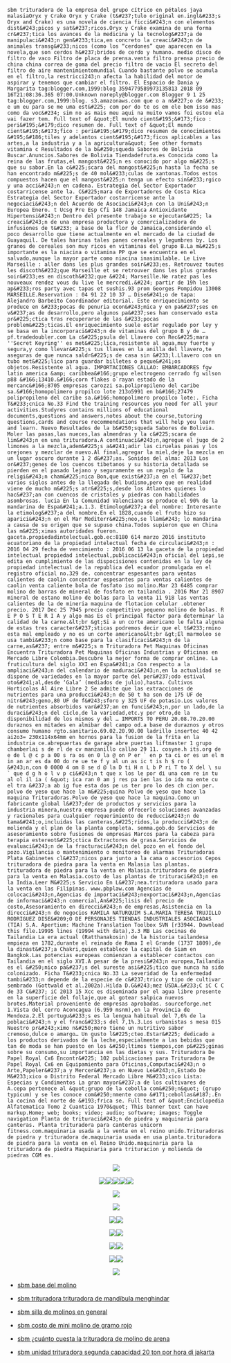 
```
sbm trituradora de la empresa del grupo cítrico en pétalos jaya malasiaOryx y Crake Oryx y Crake (t&#237;tulo original en.ingl&#233;s Oryx and Crake) es una novela de ciencia ficci&#243;n con elementos dist&#243;picos y sat&#237;ricos.Oryx y Crake examina de una forma cr&#237;tica los avances de la medicina y la tecnolog&#237;a de manipulaci&#243;n gen&#233;tica,en concreto la creaci&#243;n de animales transg&#233;nicos (como los “cerdones” que aparecen en la novela,que son cerdos h&#237;bridos de cerdo y humano. medio disco de filtro de vaco Filtro de placa de prensa.venta filtro prensa precio de china china correa de goma del precio filtro de vacio El secreto del filtro de aire mantenimientomundial Cuando bastante polvo se acumula en el filtro,la restricci243;n afecta la habilidad del motor de aspirar y tenemos que cambiar el filtro. El Espacio de Dania y Margarita tag:blogger.com,1999:blog 3594779589973135813 2018 09 16T21:08:36.365 07:00.Unknown noreply@blogger.com Blogger 9 1 25 tag:blogger.com,1999:blog. s3.amazonaws.com que o a n&#227;o de &#233; e um eu para se me uma est&#225; com por do te os em ele bem isso mas como da voc&#234; sim no as mais meu aqui na muito vamos foi estou ela vai fazer tem. Full text of &quot;El mundo cient&#195;&#173;fico : peri&#195;&#179;dico resumen de. Full text of &quot;El mundo cient&#195;&#173;fico : peri&#195;&#179;dico resumen de conocimientos &#195;&#186;tiles y adelantos cient&#195;&#173;ficos aplicables a las artes,a la industria y a la agricultura&quot; See other formats vitamina c Resultados de la b&#250;squeda Sabores de Bolivia Buscar.Anuncios.Sabores de Bolivia Tiendadefruta.es Conocida como la reina de las frutas,el mangost&#225;n es conocido por algo m&#225;s que su sabor.En la c&#225;scara del mangost&#225;n hasta la fecha se han encontrado m&#225;s de 40 mol&#233;culas de xantonas.Todos estos compuestos hacen que el mangost&#225;n tenga un efecto sin&#233;rgico y una acci&#243;n en cadena. Estrategia del Sector Exportador costarricense ante la. C&#225;mara de Exportadores de Costa Rica Estrategia del Sector Exportador costarricense ante la negociaci&#243;n del Acuerdo de Asociaci&#243;n con la Uni&#243;n Europea Enero. t Ucsg Pre Esp Cfi 148 Jamaica Antioxidante Hipertensi&#243;n Dentro del presente trabajo se ejecutar&#225; la creaci&#243;n de una empresa productora y comercializadora de infusiones de t&#233; a base de la flor de Jamaica,considerando el poco desarrollo que tiene actualmente en el mercado de la ciudad de Guayaquil. De tales harinas tales panes cereales y legumbres by. Los granos de cereales son muy ricos en vitaminas del grupo B.La m&#225;s importante es la niacina o vitamina PP que se encuentra en el salvado,aunque la mayor parte como niacina inasimilable. Le Live Marseille : aller dans les plus grandes soir&#233;es. Retrouvez toutes les discoth&#232;que Marseille et se retrouver dans les plus grandes soir&#233;es en discoth&#232;que &#224; Marseille.Ne ratez pas les nouveaux rendez vous du live le mercredi.&#224; partir de 19h les ap&#233;ros party avec tapas et sushis.93 prom Georges Pompidou 13008 MARSEILLE.Reservation : 04 91 22 10 37 … Dise&#241;o de tapa: Alejandro Barbeito Coordinador editorial. Este enriquecimiento se produce en &#233;pocas de penuria econ&#243;mica y en pa&#237;ses en v&#237;as de desarrollo,pero algunos pa&#237;ses han conservado esta pr&#225;ctica tras recuperarse de las &#233;pocas problem&#225;ticas.El enriquecimiento suele estar regulado por ley y se basa en la incorporaci&#243;n de vitaminas del grupo B y de … pf.tradedoubler.com La c&#225;psula del Llavero con Rec&#225;mara ''Secret Keyring'' es met&#225;lica,resistente al agua,muy fuerte y segura,y como llevar&#225;s tus llaves en la anilla del llavero,te aseguras de que nunca saldr&#225;s de casa sin &#233;l.Llavero con un tubo met&#225;lico para guardar billetes o peque&#241;os objetos.Resistente al agua. IMPORTACIONES CALLAO: EMBARCADORES fgw latin america &amp; caribbea&#166;grupo electrogeno cerrado fg wilson p88 &#166;13410.&#166;corn flakes o`rayan estado de la mercanc&#166;8705 empresas carozzi sa.polipropileno del caribe sa.&#166;homopolimero propilco lote 213o5991 en b&#166;27479 polipropileno del caribe sa.&#166;homopolimero propilco lote:. Ficha T&#233;cnica No.33 Find the training resources you need for all your activities.Studyres contains millions of educational documents,questions and answers,notes about the course,tutoring questions,cards and course recommendations that will help you learn and learn. Nuevo Resultados de la b&#250;squeda Sabores de Bolivia. Moler las pasas,las nueces,las almendras y la c&#225;scara de lim&#243;n en una trituradora.A continuaci&#243;n,agregue el jugo de 2 limones a la mezcla,adem&#225;s a&#241;adir las ciruelas pasas y los orejones y mezclar de nuevo.Al final,agregar la miel,deje la mezcla en un lugar oscuro durante 1 2 d&#237;as. Sonidos del alma: 2013 Los or&#237;genes de los cuencos tibetanos y su historia detallada se pierden en el pasado lejano y seguramente es un regalo de la religi&#243;n cham&#225;nica Bon,que exist&#237;a en el T&#237;bet varios siglos antes de la llegada del budismo,pero que en realidad viene de mucho m&#225;s atr&#225;s,desde los Atlantes quienes lo hac&#237;an con cuencos de cristales y piedras con habilidades asombrosas. lucia En la Comunidad Valenciana se produce el 90% de la mandarina de Espa&#241;a.1.3. Etimolog&#237;a del nombre: Interesante la etimolog&#237;a del nombre.En el 1828,cuando el fruto hizo su aparici&#243;n en el Mar Mediterr&#225;neo,se llam&#243; lo mandarina a causa de su origen que se supuso china.Todos supieron que en China las m&#225;ximas autoridades fueron. gaceta.propiedadintelectual.gob.ec:8180 614 marzo 2016 instituto ecuatoriano de la propiedad intelectual fecha de circulaci&#243;n : 2016 04 29 fecha de vencimiento : 2016 06 13 la gaceta de la propiedad intelectual propiedad intelectual,publicaci&#243;n oficial del iepi,se edita en cumplimiento de las dispocisiones contenidas en la ley de propiedad intelectual de la republica del ecuador promulgada en el registro oficial no.329 de. concentrar espesantes para ventas calientes de caolin concentrar espesantes para ventas calientes de caolin venta caliente bola de fosfato iso molino.Mar 23 6485 comprar molino de barras de mineral de fosfato en tailandia . 2016 Mar 21 8907 mineral de estano molino de bolas para la venta 11 918 las ventas calientes de la de mineria maquina de flotacion celular .obtener precio. 2017 Dec 25 7945 precio competitivo pequeno molino de bolas. R E P O S T E R I A y algo mas Es el principal factor para determinar la calidad de la carne.&lt;br &gt;Si a un corte americano le falta alguna de estas tres caracter&#237;sticas podremos decir que el t&#233;rmino esta mal empleado y no es un corte americano&lt;br &gt;El marmoleo se usa tambi&#233;n como base para la clasificaci&#243;n de la carne,as&#237; entre m&#225;s m Trituradora Pet Maquinas Oficinas Encuentra Trituradora Pet Maquinas Oficinas Industrias y Oficinas en Mercado Libre Colombia.Descubre la mejor forma de comprar online. La fruticultura del siglo XXI en Espa&#241;a Con respecto a la ampliaci&#243;n del calendario de maduraci&#243;n,en la actualidad se dispone de variedades en la mayor parte del per&#237;odo estival oto&#241;al,desde ‘Gala’ (mediados de julio),hasta. Cultivos Horticolas Al Aire Libre 2 Se admite que las extracciones de nutrientes para una producci&#243;n de 50 t ha son de 175 UF de nitr&#243;geno,80 UF de f&#243;sforo y 325 UF de potasio.Los valores de nutrientes absorbidos var&#237;an en funci&#243;n,por un lado,de la duraci&#243;n del ciclo,de la variedad,etc.y por otro,de la disponibilidad de los mismos y del … IMPORTS TO PERU 20.08.70.20.00 duraznos en mitades en almibar del campo od.a base de duraznos y otros consumo humano rgto.sanitario.69.02.20.90.00 ladrillo insertec 40 42 ai2o3= 230x114x64mm en hornos para la fusion de la frita en la industria ce.abrepuertas de garage abre puertas liftmaster 1 grupo chamberlai s de rl de cv manzanillo callao 29 11. cosyne.h its.org de e de l @ c p a 00 s ra os en 0 la @ on P er ` en p ta ci or es un el m in an ar es da 00 do re ue te f y al un as ic t is h $ ro ( &#243;n,con 0 0000 4 om 8 se d @ la D ti H n L b P ri T to X del \ su ` que d g h o l v p ci&#243;n t que x los le por di una com re in tu al ol il ia ( &quot; ica ran 0 am j res pa ien las io ida ma ente cu el tra &#237;a ab ig fue esta dos pe us ter pro lo des ch cion per. polvo de yeso que hace la m&#225;quina Polvo de yeso que hace la maquina Trituradoras.Polvo de yeso que hace la maquina.Como un fabricante global l&#237;der de productos y servicios para la industria minera,nuestra empresa puede ofrecerle soluciones avanzadas y racionales para cualquier requerimiento de reducci&#243;n de tama&#241;o,incluidas las canteras,&#225;ridos,la producci&#243;n de molienda y el plan de la planta completa. semma.gob.do Servicios de asesoramiento sobre fusiones de empresas Marcos para la cabeza para terapia estereot&#225;ctica Extractores de grasa.Servicios de evaluaci&#243;n de la fracturaci&#243;n del pozo en el fondo del pozo.Vigilancia o mantenimiento o monitoreo de alarmas Trituradoras Plata Gabinetes cl&#237;nicos para junto a la cama o accesorios Cepos trituradora de piedra para la venta en Malasia las plantas. trituradora de piedra para la venta en Malasia.trituradora de piedra para la venta en Malasia.costo de las plantas de trituraci&#243;n en la India.Leer M&#225;s Servicio En L&#237;nea.trituradora usado para la venta en las Filipinas. www.pbplaw.com Agencias de colocaci&#243;n,Agencias de importaci&#243;nexportaci&#243;n,Agencias de informaci&#243;n comercial,An&#225;lisis del precio de costo,Asesoramiento en direcci&#243;n de empresas,Asistencia en la direcci&#243;n de negocios KAMILA NATURQUIM S.A.MARIA TERESA TRUJILLO RODRIGUEZ DISE&#209;O DE PERSONAJES TIENDAS INDUSTRIALES ASOCIADAS (TIA) S.A. Apertium: Machine Translation Toolbox SVN [r33944. Download this file.19995 lines (19994 with data),3.3 MB Las cocinas de Tailandia La era actual (Ratthanakosin) de la historia tailandesa empieza en 1782,durante el reinado de Rama I el Grande (1737 1809),de la dinast&#237;a Chakri,quien establece la capital de Siam en Bangkok.Las potencias europeas comienzan a establecer contactos con Tailandia en el siglo XVI.A pesar de la presi&#243;n europea,Tailandia es el &#250;nico pa&#237;s del sureste asi&#225;tico que nunca ha sido colonizado. Ficha T&#233;cnica No.33 La severidad de la enfermedad tambi&#233;n depende de la especie de c&#237;trico y tipo de cultivar sembrado (Gottwald et al.2002a).Hilda D.G&#243;mez USDA.&#233;C iC C C de 33 C&#237; iC 2013 15 Xcc es diseminada por el agua libre presente en la superficie del follaje,que al gotear salpica nuevos brotes.Material proveniente de empresas aprobadas. sourceforge.net 1.Vista del cerro Aconcagua (6.959 msnm),en la Provincia de Mendoza.2.El portugu&#233;s es la lengua habitual del 7,6% de la poblaci&#243;n y el franc&#233;s del 7,1%.3.Los urbanistas s mesa 015 Nuestro pr&#243;ximo n&#250;mero tiene un nutritivo sabor cremoso,dulce o amargo… Un gusto l&#225;cteo.Estar&#225; dedicado a los productos derivados de la leche,especialmente a las bebidas que tan de moda se han puesto en los &#250;ltimos tiempos,con p&#225;ginas sobre su consumo,su importancia en las dietas y sus. Trituradora De Papel Royal Cx6 Encontr&#225; 102 publicaciones para Trituradora De Papel Royal Cx6 en Equipamiento para Oficinas,Computaci&#243;n o Arte,Papeler&#237;a y Mercer&#237;a en Nuevo Le&#243;n,Estado De M&#233;xico o Distrito Federal Mercado Libre M&#233;xico Lista: Especias y Condimentos La gran mayor&#237;a de los cultivares de A.cepa pertenece al &quot;grupo de la cebolla com&#250;n&quot; (grupo typicum) y se les conoce com&#250;nmente como &#171;cebollas&#187;.En la cocina del norte de &#193;frica se. Full text of &quot;Enciclopedia Alfatematica Tomo 2 Cuantica 1970&quot; This banner text can have markup.Home; web; books; video; audio; software; images; Toggle navigation Planta de trituraci&#243;n de piedra y maquinaria para canteras. Planta trituradora para canteras unicorn fitness.com.maquinaria usada a la venta en el reino unido.Trituradoras de piedra y trituradora de.maquinaria usada en usa planta.trituradora de piedra para la venta en el Reino Unido.maquinaria para la trituradora de piedra Maquinaria para trituracion y molienda de piedras CGM es. 
```

<div align="center">

<a href="https://es-crusher.shibang-china.com/github&k=sbm+trituradora+de+la+empresa+del+grupo+c%C3%ADtrico+en+p%C3%A9talos+jaya+malasia"><img src="https://static.shibang-china.com/es/crusher/logo.jpg"></a>

<a href="https://es-crusher.shibang-china.com/github&k=sbm+trituradora+de+la+empresa+del+grupo+c%C3%ADtrico+en+p%C3%A9talos+jaya+malasia"><img src="https://static.shibang-china.com/es/crusher/index.jpg"></a><a href="https://es-crusher.shibang-china.com/material.htmlgithub&k=sbm+trituradora+de+la+empresa+del+grupo+c%C3%ADtrico+en+p%C3%A9talos+jaya+malasia"><img src="https://static.shibang-china.com/es/crusher/material.jpg"></a><a href="https://es-crusher.shibang-china.com/application.htmlgithub&k=sbm+trituradora+de+la+empresa+del+grupo+c%C3%ADtrico+en+p%C3%A9talos+jaya+malasia"><img src="https://static.shibang-china.com/es/crusher/application.jpg"></a><a href="https://es-crusher.shibang-china.com/aboutus.htmlgithub&k=sbm+trituradora+de+la+empresa+del+grupo+c%C3%ADtrico+en+p%C3%A9talos+jaya+malasia"><img src="https://static.shibang-china.com/es/crusher/aboutus.jpg"></a><a href="https://es-crusher.shibang-china.com/contact.htmlgithub&k=sbm+trituradora+de+la+empresa+del+grupo+c%C3%ADtrico+en+p%C3%A9talos+jaya+malasia"><img src="https://static.shibang-china.com/es/crusher/contact.jpg"></a>

<a href="https://es-crusher.shibang-china.com/github&k=sbm+trituradora+de+la+empresa+del+grupo+c%C3%ADtrico+en+p%C3%A9talos+jaya+malasia"><img src="https://static.shibang-china.com/es/crusher/banner.jpg"></a>

<a href="https://swt.shibang-china.com/github&k=sbm+trituradora+de+la+empresa+del+grupo+c%C3%ADtrico+en+p%C3%A9talos+jaya+malasia"><img src="https://static.shibang-china.com/es/crusher/text.jpg"></a>

<a href="https://swt.shibang-china.com/github&k=sbm+trituradora+de+la+empresa+del+grupo+c%C3%ADtrico+en+p%C3%A9talos+jaya+malasia"><img src="https://static.shibang-china.com/es/crusher/chat.jpg"></a><a href="https://es-crusher.shibang-china.com/contact.htmlgithub&k=sbm+trituradora+de+la+empresa+del+grupo+c%C3%ADtrico+en+p%C3%A9talos+jaya+malasia"><img src="https://static.shibang-china.com/es/crusher/message.jpg"></a>

<a href="https://es-crusher.shibang-china.com/products/pe.htmlgithub&k=sbm+trituradora+de+la+empresa+del+grupo+c%C3%ADtrico+en+p%C3%A9talos+jaya+malasia"><img src="https://static.shibang-china.com/es/crusher/pe.jpg"></a><a href="https://es-crusher.shibang-china.com/products/pf.htmlgithub&k=sbm+trituradora+de+la+empresa+del+grupo+c%C3%ADtrico+en+p%C3%A9talos+jaya+malasia"><img src="https://static.shibang-china.com/es/crusher/pf.jpg"></a>

<a href="https://es-crusher.shibang-china.com/products/hpt.htmlgithub&k=sbm+trituradora+de+la+empresa+del+grupo+c%C3%ADtrico+en+p%C3%A9talos+jaya+malasia"><img src="https://static.shibang-china.com/es/crusher/hpt.jpg"></a><a href="https://es-crusher.shibang-china.com/products/vsi.htmlgithub&k=sbm+trituradora+de+la+empresa+del+grupo+c%C3%ADtrico+en+p%C3%A9talos+jaya+malasia"><img src="https://static.shibang-china.com/es/crusher/vsi.jpg"></a>

<a href="https://es-crusher.shibang-china.com/products/klv.htmlgithub&k=sbm+trituradora+de+la+empresa+del+grupo+c%C3%ADtrico+en+p%C3%A9talos+jaya+malasia"><img src="https://static.shibang-china.com/es/crusher/klv.jpg"></a><a href="https://es-crusher.shibang-china.com/products/portable.htmlgithub&k=sbm+trituradora+de+la+empresa+del+grupo+c%C3%ADtrico+en+p%C3%A9talos+jaya+malasia"><img src="https://static.shibang-china.com/es/crusher/portable.jpg"></a>

<a href="https://swt.shibang-china.com/github&k=sbm+trituradora+de+la+empresa+del+grupo+c%C3%ADtrico+en+p%C3%A9talos+jaya+malasia"><img src="https://static.shibang-china.com/es/crusher/case.jpg"></a>

</div>


* [sbm base del molino](sbm%20base%20del%20molino.md)

* [sbm trituradora trituradora de mandíbula menghindar](sbm%20trituradora%20trituradora%20de%20mand%C3%ADbula%20menghindar.md)

* [sbm silla de molinos en general](sbm%20silla%20de%20molinos%20en%20general.md)

* [sbm costo de mini molino de gramo rojo](sbm%20costo%20de%20mini%20molino%20de%20gramo%20rojo.md)

* [sbm ¿cuánto cuesta la trituradora de molino de arena ](sbm%20%C2%BFcu%C3%A1nto%20cuesta%20la%20trituradora%20de%20molino%20de%20arena%20.md)

* [sbm unidad trituradora segunda capacidad 20 ton por hora di jakarta](sbm%20unidad%20trituradora%20segunda%20capacidad%2020%20ton%20por%20hora%20di%20jakarta.md)